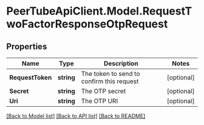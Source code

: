 # PeerTubeApiClient.Model.RequestTwoFactorResponseOtpRequest

## Properties

Name | Type | Description | Notes
------------ | ------------- | ------------- | -------------
**RequestToken** | **string** | The token to send to confirm this request | [optional] 
**Secret** | **string** | The OTP secret | [optional] 
**Uri** | **string** | The OTP URI | [optional] 

[[Back to Model list]](../README.md#documentation-for-models) [[Back to API list]](../README.md#documentation-for-api-endpoints) [[Back to README]](../README.md)

